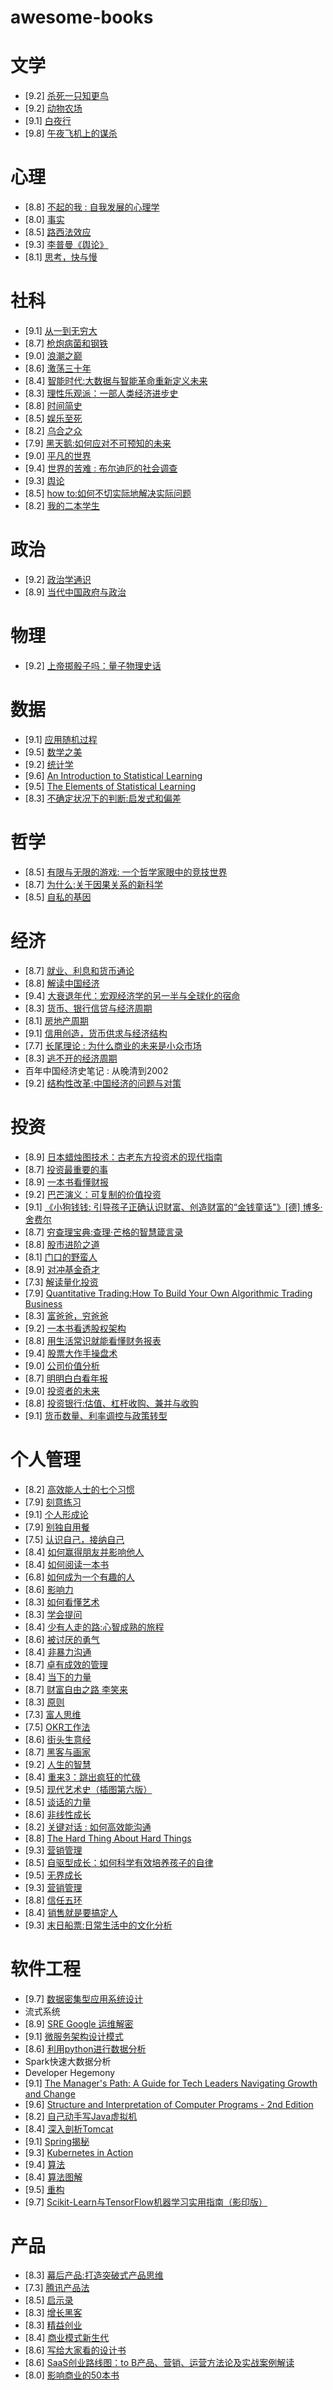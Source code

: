 # awesome-books

# 文学
* [9.2] [杀死一只知更鸟](https://book.douban.com/subject/6781808/)
* [9.2] [动物农场](https://book.douban.com/subject/2035179/)
* [9.1] [白夜行](https://book.douban.com/subject/10554308/)
* [9.8] [午夜飞机上的谋杀](https://book.douban.com/subject/3072494/)

# 心理
* [8.8] [不起的我 : 自我发展的心理学](https://book.douban.com/subject/34836531/)
* [8.0] [事实](https://book.douban.com/subject/33385402/)
* [8.5] [路西法效应](https://book.douban.com/subject/4071842/)
* [9.3] [李普曼《舆论》](https://book.douban.com/subject/27662713/)
* [8.1] [思考，快与慢](https://book.douban.com/subject/10785583/)

# 社科
* [9.1] [从一到无穷大](https://book.douban.com/subject/1102715/)
* [8.7] [枪炮病菌和钢铁](https://book.douban.com/subject/1813841/)
* [9.0] [浪潮之巅](https://book.douban.com/subject/6709783/)
* [8.6] [激荡三十年](https://book.douban.com/subject/3151575/)
* [8.4] [智能时代:大数据与智能革命重新定义未来](https://book.douban.com/subject/26838557/)
* [8.3] [理性乐观派：一部人类经济进步史](https://book.douban.com/subject/6913343/)
* [8.8] [时间简史](https://book.douban.com/subject/1034282/)
* [8.5] [娱乐至死](https://book.douban.com/subject/1062193/)
* [8.2] [乌合之众](https://book.douban.com/subject/1012611/)
* [7.9] [黑天鹅:如何应对不可预知的未来](https://book.douban.com/subject/6854525/)
* [9.0] [平凡的世界](https://book.douban.com/subject/10517238/)
* [9.4] [世界的苦难 : 布尔迪厄的社会调查](https://book.douban.com/subject/26943381/)
* [9.3] [舆论](https://book.douban.com/subject/27662713/)
* [8.5] [how to:如何不切实际地解决实际问题](https://book.douban.com/subject/35048568/)
* [8.2] [我的二本学生](https://book.douban.com/subject/35050614/?icn=index-topchart-subject)

# 政治
* [9.2] [政治学通识](https://book.douban.com/subject/26658395/)
* [8.9] [当代中国政府与政治](https://book.douban.com/subject/26665157/)

# 物理
* [9.2] [上帝掷骰子吗：量子物理史话](https://book.douban.com/subject/1467022/)

# 数据
* [9.1] [应用随机过程](https://book.douban.com/subject/2309401/)
* [9.5] [数学之美](https://book.douban.com/subject/35033507/)
* [9.2] [统计学](https://book.douban.com/subject/1588297/)
* [9.6] [An Introduction to Statistical Learning](https://book.douban.com/subject/21706191/)
* [9.5] [The Elements of Statistical Learning](https://book.douban.com/subject/3294335/)
* [8.3] [不确定状况下的判断:启发式和偏差](https://book.douban.com/subject/3248694/)

# 哲学
* [8.5] [有限与无限的游戏: 一个哲学家眼中的竞技世界](https://book.douban.com/subject/25742296/)
* [8.7] [为什么:关于因果关系的新科学](https://book.douban.com/subject/33438811/)
* [8.5] [自私的基因](https://book.douban.com/subject/11445548/)

# 经济
* [8.7] [就业、利息和货币通论](https://book.douban.com/subject/1137246/)
* [8.8] [解读中国经济](https://book.douban.com/subject/11626951/)
* [9.4] [大衰退年代：宏观经济学的另一半与全球化的宿命](https://book.douban.com/subject/33451663/)
* [8.3] [货币、银行信贷与经济周期](https://book.douban.com/subject/10765392/)
* [8.1] [房地产周期](https://book.douban.com/subject/27142454/)
* [9.1] [信用创造，货币供求与经济结构](https://book.douban.com/subject/26314075/)
* [7.7] [长尾理论 : 为什么商业的未来是小众市场](https://book.douban.com/subject/26584041/)
* [8.3] [逃不开的经济周期](https://book.douban.com/subject/3265599/)
* 百年中国经济史笔记 : 从晚清到2002
* [9.2] [结构性改革:中国经济的问题与对策](https://book.douban.com/subject/35147504/)

# 投资
* [8.9] [日本蜡烛图技术：古老东方投资术的现代指南](https://book.douban.com/subject/34948750/)
* [8.7] [投资最重要的事](https://book.douban.com/subject/10799082/)
* [8.9] [一本书看懂财报](https://book.douban.com/subject/25926542/)
* [9.2] [巴芒演义：可复制的价值投资](https://book.douban.com/subject/34997313/)
* [9.1] [《小狗钱钱: 引导孩子正确认识财富、创造财富的“金钱童话"》[德] 博多·舍费尔](https://book.douban.com/subject/3576486/)
* [8.7] [穷查理宝典:查理·芒格的智慧箴言录](https://book.douban.com/subject/5346110/)
* [8.8] [股市进阶之道](https://book.douban.com/subject/25829645/)
* [8.1] [门口的野蛮人](https://book.douban.com/subject/4953707/)
* [8.9] [对冲基金奇才](https://book.douban.com/subject/24153567/)
* [7.3] [解读量化投资](https://book.douban.com/subject/4149140/)
* [7.9] [Quantitative Trading:How To Build Your Own Algorithmic Trading Business](https://book.douban.com/subject/3361807/)
* [8.3] [富爸爸，穷爸爸](https://book.douban.com/subject/1033778/)
* [9.2] [一本书看透股权架构](https://book.douban.com/subject/33413106/)
* [8.8] [用生活常识就能看懂财务报表](https://book.douban.com/subject/26996646/)
* [9.4] [股票大作手操盘术](https://book.douban.com/subject/26286602/)
* [9.0] [公司价值分析](https://book.douban.com/subject/26419787/)
* [8.7] [明明白白看年报](https://book.douban.com/subject/4827216/)
* [9.0] [投资者的未来](https://book.douban.com/subject/30313572/)
* [8.8] [投资银行:估值、杠杆收购、兼并与收购](https://book.douban.com/subject/25987324/)
* [9.1] [货币数量、利率调控与政策转型](https://book.douban.com/subject/26756689/)

# 个人管理
* [8.2] [高效能人士的七个习惯](https://book.douban.com/subject/1048007/)
* [7.9] [刻意练习](https://book.douban.com/subject/26895993/)
* [9.1] [个人形成论](https://book.douban.com/subject/1218321/)
* [7.9] [别独自用餐](https://book.douban.com/subject/5344908/)
* [7.5] [认识自己，接纳自己](https://book.douban.com/subject/5291811/)
* [8.4] [如何赢得朋友并影响他人](https://book.douban.com/subject/1969064/)
* [8.4] [如何阅读一本书](https://book.douban.com/subject/1013208/)
* [6.8] [如何成为一个有趣的人](https://book.douban.com/subject/27055728/)
* [8.6] [影响力](https://book.douban.com/subject/1786387/)
* [8.3] [如何看懂艺术](https://book.douban.com/subject/30170099/)
* [8.3] [学会提问](https://book.douban.com/subject/20428922/)
* [8.4] [少有人走的路:心智成熟的旅程](https://book.douban.com/subject/1775691/)
* [8.6] [被讨厌的勇气](https://book.douban.com/subject/26369699/)
* [8.4] [非暴力沟通](https://book.douban.com/subject/3533221/)
* [8.7] [卓有成效的管理](https://book.douban.com/subject/1322025/)
* [8.4] [当下的力量](https://book.douban.com/subject/2277299/)
* [8.7] [财富自由之路 李笑来](https://book.douban.com/subject/27094706/)
* [8.3] [原则](https://book.douban.com/subject/27608239/)
* [7.3] [富人思维](https://book.douban.com/subject/30407984/)
* [7.5] [OKR工作法](https://book.douban.com/subject/27132072/)
* [8.6] [街头生意经](https://book.douban.com/subject/4225644/)
* [8.7] [黑客与画家](https://book.douban.com/subject/6021440/)
* [9.2] [人生的智慧](https://book.douban.com/subject/3261600/)
* [8.4] [重来3：跳出疯狂的忙碌](https://book.douban.com/subject/35135787/)
* [9.5] [现代艺术史（插图第六版）](https://book.douban.com/subject/35125542/)
* [8.5] [谈话的力量](https://book.douban.com/subject/1183730/)
* [8.6] [非线性成长](https://book.douban.com/subject/35218970/)
* [8.2] [关键对话 : 如何高效能沟通](https://book.douban.com/subject/10586741/)
* [8.8] [The Hard Thing About Hard Things](https://book.douban.com/subject/25823036/)
* [9.3] [营销管理](https://book.douban.com/subject/26879263/)
* [8.5] [自驱型成长：如何科学有效培养孩子的自律](https://book.douban.com/subject/35048510/)
* [9.5] [无界成长](https://book.douban.com/subject/35065701/)
* [9.3] [营销管理](https://book.douban.com/subject/26879263/)
* [8.8] [信任五环](https://book.douban.com/subject/5500944/)
* [8.4] [销售就是要搞定人](https://book.douban.com/subject/5399425/)
* [9.3] [末日船票:日常生活中的文化分析](https://book.douban.com/subject/26762887/)

# 软件工程
* [9.7] [数据密集型应用系统设计](https://book.douban.com/subject/30329536/)
* 流式系统
* [8.9] [SRE Google 运维解密](https://book.douban.com/subject/26875239/)
* [9.1] [微服务架构设计模式](https://book.douban.com/subject/33425123/)
* [8.6] [利用python进行数据分析](https://book.douban.com/subject/25779298/)
* Spark快速大数据分析
* Developer Hegemony
* [9.1] [The Manager's Path: A Guide for Tech Leaders Navigating Growth and Change](https://book.douban.com/subject/26997855/)
* [9.6] [Structure and Interpretation of Computer Programs - 2nd Edition](https://book.douban.com/subject/1451622/)
* [8.2] [自己动手写Java虚拟机](https://book.douban.com/subject/26802084/)
* [8.4] [深入剖析Tomcat](深入剖析Tomcat)
* [9.1] [Spring揭秘](https://book.douban.com/subject/3897837/)
* [9.3] [Kubernetes in Action](https://book.douban.com/subject/26997846/)
* [9.4] [算法](https://book.douban.com/subject/19952400/)
* [8.4] [算法图解](https://book.douban.com/subject/26979890/)
* [9.5] [重构](https://book.douban.com/subject/30468597/)
* [9.7] [Scikit-Learn与TensorFlow机器学习实用指南（影印版）](https://www.douban.com/doulist/116333232/?start=25&sort=seq&playable=0&sub_type=)

# 产品
* [8.3] [幕后产品:打造突破式产品思维](https://book.douban.com/subject/33396395/)
* [7.3] [腾讯产品法](https://book.douban.com/subject/27205096/)
* [8.5] [启示录](https://book.douban.com/subject/5914587/)
* [8.3] [增长黑客](https://book.douban.com/subject/27593848/)
* [8.3] [精益创业](https://book.douban.com/subject/10945606/)
* [8.4] [商业模式新生代](https://book.douban.com/subject/6718487/)
* [8.6] [写给大家看的设计书](https://book.douban.com/subject/3323633/)
* [8.6] [SaaS创业路线图：to B产品、营销、运营方法论及实战案例解读](https://book.douban.com/subject/35079444/)
* [8.0] [影响商业的50本书](https://book.douban.com/subject/35047171/)
